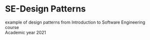 # SE-Design Patterns
example of design patterns from Introduction to Software Engineering
course     
Academic year 2021     
